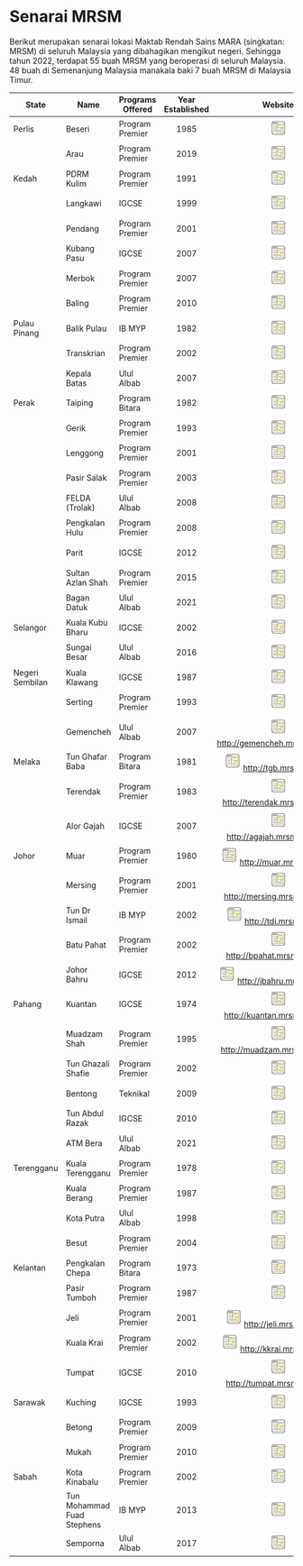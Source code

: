 # Senarai MRSM

Berikut merupakan senarai lokasi Maktab Rendah Sains MARA (singkatan: MRSM) di seluruh Malaysia yang dibahagikan mengikut negeri. Sehingga tahun 2022, terdapat 55 buah MRSM yang beroperasi di seluruh Malaysia. 48 buah di Semenanjung Malaysia manakala baki 7 buah MRSM di Malaysia Timur.

| State   | Name              | Programs Offered | Year Established | Website                 |
|---------|-------------------|------------------|:------------------:|:----------------------------------:|
| Perlis  | Beseri            | Program Premier  | 1985             | <a href="http://beseri.mrsm.edu.my" ><img src="website.png" width="36px" height="36px" ></a> |
|         | Arau              | Program Premier  | 2019             | <a href="http://arau.mrsm.edu.my" ><img src="website.png" width="36px" height="36px" ></a> |
| Kedah   | PDRM Kulim        | Program Premier  | 1991             | <a href="http://pdrmkulim.mrsm.edu.my" ><img src="website.png" width="36px" height="36px" ></a> |
|         | Langkawi          | IGCSE            | 1999             | <a href="http://langkawi.mrsm.edu.my" ><img src="website.png" width="36px" height="36px" ></a> |
|         | Pendang           | Program Premier  | 2001             | <a href="http://pendang.mrsm.edu.my" ><img src="website.png" width="36px" height="36px" ></a> |
|         | Kubang Pasu       | IGCSE            | 2007             | <a href="http://kpasu.mrsm.edu.my" ><img src="website.png" width="36px" height="36px" ></a> |
|         | Merbok            | Program Premier  | 2007             | <a href="http://merbok.mrsm.edu.my" ><img src="website.png" width="36px" height="36px" ></a> |
|         | Baling            | Program Premier  | 2010             | <a href="http://baling.mrsm.edu.my" ><img src="website.png" width="36px" height="36px" ></a> |
| Pulau Pinang    | Balik Pulau       | IB MYP           | 1982             | <a href="http://bpulau.mrsm.edu.my" ><img src="website.png" width="36px" height="36px" ></a>   |
|                 | Transkrian        | Program Premier  | 2002             | <a href="http://transkrian.mrsm.edu.my" ><img src="website.png" width="36px" height="36px" ></a> |
|                 | Kepala Batas      | Ulul Albab       | 2007             | <a href="http://kbatas.mrsm.edu.my" ><img src="website.png" width="36px" height="36px" ></a>  |
| Perak           | Taiping           | Program Bitara   | 1982             | <a href="http://taiping.mrsm.edu.my" ><img src="website.png" width="36px" height="36px" ></a> |
|                 | Gerik             | Program Premier  | 1993             | <a href="http://gerik.mrsm.edu.my" ><img src="website.png" width="36px" height="36px" ></a> |
|                 | Lenggong          | Program Premier  | 2001             | <a href="http://lenggong.mrsm.edu.my" ><img src="website.png" width="36px" height="36px" ></a> |
|                 | Pasir Salak       | Program Premier  | 2003             | <a href="http://psalak.mrsm.edu.my" ><img src="website.png" width="36px" height="36px" ></a> |
|                 | FELDA (Trolak)    | Ulul Albab       | 2008             | <a href="http://felda.mrsm.edu.my" ><img src="website.png" width="36px" height="36px" ></a> |
|                 | Pengkalan Hulu    | Program Premier  | 2008             | <a href="http://phulu.mrsm.edu.my" ><img src="website.png" width="36px" height="36px" ></a> |
|                 | Parit             | IGCSE            | 2012             | <a href="http://parit.mrsm.edu.my" ><img src="website.png" width="36px" height="36px" ></a> |
|                 | Sultan Azlan Shah | Program Premier  | 2015             | <a href="http://kkangsar.mrsm.edu.my" ><img src="website.png" width="36px" height="36px" ></a> |
|                 | Bagan Datuk       | Ulul Albab       | 2021             | <a href="http://bdatuk.mrsm.edu.my/" ><img src="website.png" width="36px" height="36px" ></a> |
| Selangor        | Kuala Kubu Bharu  | IGCSE            | 2002             | <a href="http://kkb.mrsm.edu.my" ><img src="website.png" width="36px" height="36px" ></a> |
|                 | Sungai Besar      | Ulul Albab       | 2016             | <a href="http://sgbesar.mrsm.edu.my" ><img src="website.png" width="36px" height="36px" ></a> |
| Negeri Sembilan | Kuala Klawang     | IGCSE            | 1987             | <a href="http://kklawang.mrsm.edu.my" ><img src="website.png" width="36px" height="36px" ></a> |
|                 | Serting           | Program Premier  | 1993             | <a href="http://serting.mrsm.edu.my" ><img src="website.png" width="36px" height="36px" ></a> |
|                 | Gemencheh         | Ulul Albab       | 2007             | <a href="" ><img src="website.png" width="36px" height="36px" ></a>http://gemencheh.mrsm.edu.my) |
| Melaka          | Tun Ghafar Baba   | Program Bitara   | 1981             | <a href="" ><img src="website.png" width="36px" height="36px" ></a>http://tgb.mrsm.edu.my) |
|                 | Terendak          | Program Premier  | 1983             | <a href="" ><img src="website.png" width="36px" height="36px" ></a>http://terendak.mrsm.edu.my) |
|                 | Alor Gajah        | IGCSE            | 2007             | <a href="" ><img src="website.png" width="36px" height="36px" ></a>http://agajah.mrsm.edu.my) |
| Johor           | Muar              | Program Premier  | 1980             | <a href="" ><img src="website.png" width="36px" height="36px" ></a>http://muar.mrsm.edu.my) |
|                 | Mersing           | Program Premier  | 2001             | <a href="" ><img src="website.png" width="36px" height="36px" ></a>http://mersing.mrsm.edu.my) |
|                 | Tun Dr Ismail     | IB MYP           | 2002             | <a href="" ><img src="website.png" width="36px" height="36px" ></a>http://tdi.mrsm.edu.my) |
|                 | Batu Pahat        | Program Premier  | 2002             | <a href="" ><img src="website.png" width="36px" height="36px" ></a>http://bpahat.mrsm.edu.my) |
|                 | Johor Bahru       | IGCSE            | 2012             | <a href="" ><img src="website.png" width="36px" height="36px" ></a>http://jbahru.mrsm.edu.my) |
| Pahang          | Kuantan           | IGCSE            | 1974             | <a href="" ><img src="website.png" width="36px" height="36px" ></a>http://kuantan.mrsm.edu.my) |
|                 | Muadzam Shah      | Program Premier  | 1995             | <a href="" ><img src="website.png" width="36px" height="36px" ></a>http://muadzam.mrsm.edu.my) | 
|                 | Tun Ghazali Shafie | Program Premier | 2002 | <a href="http://tgs.mrsm.edu.my" ><img src="website.png" width="36px" height="36px" ></a> | 
|                 | Bentong | Teknikal | 2009 | <a href="http://bentong.mrsm.edu.my" ><img src="website.png" width="36px" height="36px" ></a> | 
|                 | Tun Abdul Razak | IGCSE | 2010 | <a href="http://tar.mrsm.edu.my" ><img src="website.png" width="36px" height="36px" ></a> | 
|                 | ATM Bera | Ulul Albab | 2021 | <a href="http://bera.mrsm.edu.my/" ><img src="website.png" width="36px" height="36px" ></a> | 
| Terengganu | Kuala Terengganu | Program Premier | 1978 | <a href="http://kterengganu.mrsm.edu.my" ><img src="website.png" width="36px" height="36px" ></a> | 
| | Kuala Berang | Program Premier | 1987 | <a href="http://kberang.mrsm.edu.my" ><img src="website.png" width="36px" height="36px" ></a> | 
| | Kota Putra | Ulul Albab | 1998 | <a href="http://kputra.mrsm.edu.my" ><img src="website.png" width="36px" height="36px" ></a> | 
| | Besut | Program Premier | 2004 | <a href="http://besut.mrsm.edu.my" ><img src="website.png" width="36px" height="36px" ></a> | 
| Kelantan | Pengkalan Chepa | Program Bitara | 1973 | <a href="http://pchepa.mrsm.edu.my" ><img src="website.png" width="36px" height="36px" ></a> | 
| | Pasir Tumboh | Program Premier | 1987 | <a href="http://ptumboh.mrsm.edu.my" ><img src="website.png" width="36px" height="36px" ></a> | 
| | Jeli | Program Premier | 2001 | <a href="" ><img src="website.png" width="36px" height="36px" ></a>http://jeli.mrsm.edu.my) | 
| | Kuala Krai | Program Premier | 2002 | <a href="" ><img src="website.png" width="36px" height="36px" ></a>http://kkrai.mrsm.edu.my) | 
| | Tumpat | IGCSE | 2010 | <a href="" ><img src="website.png" width="36px" height="36px" ></a>http://tumpat.mrsm.edu.my) | 
| Sarawak | Kuching | IGCSE | 1993 | <a href="http://kuching.mrsm.edu.my" ><img src="website.png" width="36px" height="36px" ></a> | 
| | Betong | Program Premier | 2009 | <a href="http://betong.mrsm.edu.my" ><img src="website.png" width="36px" height="36px" ></a> | 
| | Mukah | Program Premier | 2010 | <a href="http://mukah.mrsm.edu.my" ><img src="website.png" width="36px" height="36px" ></a> | 
| Sabah | Kota Kinabalu | Program Premier | 2002 | <a href="http://kkinabalu.mrsm.edu.my" ><img src="website.png" width="36px" height="36px" ></a> | | | Tun Mustapha | Program Premier | 2008 | <a href="http://tmustapha.mrsm.edu.my" ><img src="website.png" width="36px" height="36px" ></a> | 
| | Tun Mohammad Fuad Stephens | IB MYP | 2013 | <a href="http://tmfs.mrsm.edu.my" ><img src="website.png" width="36px" height="36px" ></a> | 
| | Semporna | Ulul Albab | 2017 | <a href="http://semporna.mrsm.edu.my" ><img src="website.png" width="36px" height="36px" ></a> |
